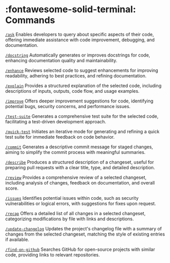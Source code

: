 # :fontawesome-solid-terminal: Commands

[`/ask`](./ask.md)
Enables developers to query about specific aspects of their code, offering immediate assistance with code improvement, debugging, and documentation.

[`/docstring`](./docstring.md)
Automatically generates or improves docstrings for code, enhancing documentation quality and maintainability.

[`/enhance`](./enhance.md)
Reviews selected code to suggest enhancements for improving readability, adhering to best practices, and refining documentation.

[`/explain`](./explain.md)
Provides a structured explanation of the selected code, including descriptions of inputs, outputs, code flow, and usage examples.

[`/improve`](./improve.md)
Offers deeper improvement suggestions for code, identifying potential bugs, security concerns, and performance issues.

[`/test-suite`](./test-suite.md)
Generates a comprehensive test suite for the selected code, facilitating a test-driven development approach.

[`/quick-test`](./quick-test.md)
Initiates an iterative mode for generating and refining a quick test suite for immediate feedback on code behavior.

[`/commit`](./commit.md)
Generates a descriptive commit message for staged changes, aiming to simplify the commit process with meaningful summaries.

[`/describe`](./describe.md)
Produces a structured description of a changeset, useful for preparing pull requests with a clear title, type, and detailed description.

[`/review`](./review.md)
Provides a comprehensive review of a selected changeset, including analysis of changes, feedback on documentation, and overall score.

[`/issues`](./issues.md)
Identifies potential issues within code, such as security vulnerabilities or logical errors, with suggestions for fixes upon request.

[`/recap`](./recap.md)
Offers a detailed list of all changes in a selected changeset, categorizing modifications by file with links and descriptions.

[`/update-changelog`](./update-changelog.md)
Updates the project's changelog file with a summary of changes from the selected changeset, matching the style of existing entries if available.

[`/find-on-github`](./find-on-github.md)
Searches GitHub for open-source projects with similar code, providing links to relevant repositories.

